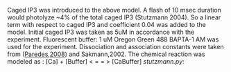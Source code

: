 Caged IP3 was introduced to the above model. A flash of 10 msec duration would photolyze ~4% of the total caged IP3 (Stutzmann 2004). So a linear term with respect to caged IP3 and coefficient 0.04 was added to the model. Initial caged IP3 was taken as 5uM in accordance with the experiment.
Fluorescent buffer:  1 uM Oregon Green 488 BAPTA-1 AM was used for the experiment. Dissociation and association constants were taken from ([Paredes,2008](https://www.ncbi.nlm.nih.gov/pmc/articles/PMC2666335/)) and Sakmann,2002. The chemical reaction was modeled as :
                                         [Ca] + [Buffer] <  =  =  > [CaBuffer]
<em>stutzmann.py</em>: 
